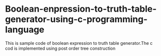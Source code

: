 # Boolean-enpression-to-truth-table-generator-using-c-programming-language
This is sample code of boolean expression to truth table generator.The c cod is implemented using post order tree construction
